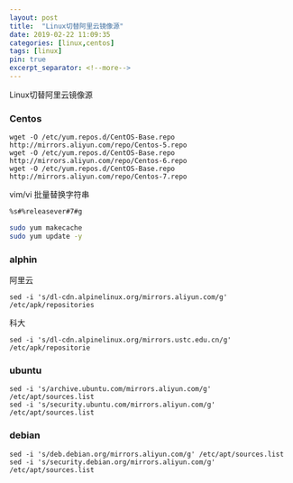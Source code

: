 ```yaml
---
layout: post
title:  "Linux切替阿里云镜像源"
date: 2019-02-22 11:09:35
categories: [linux,centos]
tags: [linux]
pin: true
excerpt_separator: <!--more-->
---
```

Linux切替阿里云镜像源
<!--more-->

### Centos

```shell
wget -O /etc/yum.repos.d/CentOS-Base.repo http://mirrors.aliyun.com/repo/Centos-5.repo
wget -O /etc/yum.repos.d/CentOS-Base.repo http://mirrors.aliyun.com/repo/Centos-6.repo
wget -O /etc/yum.repos.d/CentOS-Base.repo http://mirrors.aliyun.com/repo/Centos-7.repo
```

vim/vi 批量替换字符串
```bash
%s#%releasever#7#g
```

```bash
sudo yum makecache
sudo yum update -y
```

### alphin

阿里云
```shell
sed -i 's/dl-cdn.alpinelinux.org/mirrors.aliyun.com/g' /etc/apk/repositories
```
科大
```shell
sed -i 's/dl-cdn.alpinelinux.org/mirrors.ustc.edu.cn/g' /etc/apk/repositorie
```

### ubuntu
```shell
sed -i 's/archive.ubuntu.com/mirrors.aliyun.com/g' /etc/apt/sources.list
sed -i 's/security.ubuntu.com/mirrors.aliyun.com/g' /etc/apt/sources.list
```

### debian

```shell
sed -i 's/deb.debian.org/mirrors.aliyun.com/g' /etc/apt/sources.list
sed -i 's/security.debian.org/mirrors.aliyun.com/g' /etc/apt/sources.list
```